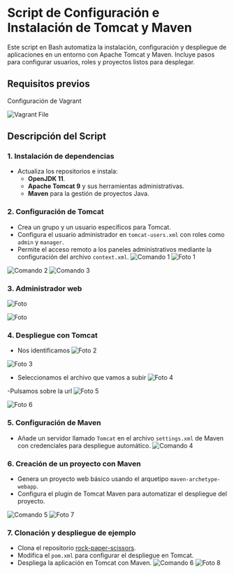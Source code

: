 # Script de Configuración e Instalación de Tomcat y Maven

Este script en Bash automatiza la instalación, configuración y despliegue de aplicaciones en un entorno con Apache Tomcat y Maven. Incluye pasos para configurar usuarios, roles y proyectos listos para desplegar.

## Requisitos previos

Configuración de Vagrant

![Vagrant File](./fotos/vagrantFile.png)

## Descripción del Script

### 1. Instalación de dependencias
- Actualiza los repositorios e instala:
  - **OpenJDK 11**.
  - **Apache Tomcat 9** y sus herramientas administrativas.
  - **Maven** para la gestión de proyectos Java.

### 2. Configuración de Tomcat
- Crea un grupo y un usuario específicos para Tomcat.
- Configura el usuario administrador en `tomcat-users.xml` con roles como `admin` y `manager`.
- Permite el acceso remoto a los paneles administrativos mediante la configuración del archivo `context.xml`.
![Comando 1](comando1.png)
![Foto 1](./fotos/tomcat2.png)

![Comando 2](comando2.png)
![Comando 3](comando3.png)

### 3. Administrador web
![Foto](./fotos/tomcat5.png)

![Foto](./fotos/tomcat6.png)

### 4. Despliegue con Tomcat

- Nos identificamos
![Foto 2](./fotos/tomcat4.png)

![Foto 3](./fotos/tomcat3.png)

- Seleccionamos el archivo que vamos a subir
![Foto 4](./fotos/tomcat7.png)

-Pulsamos sobre la url 
![Foto 5](./fotos/tomcat8.png)

![Foto 6](./fotos/tomcat9.png)



### 5. Configuración de Maven
- Añade un servidor llamado `Tomcat` en el archivo `settings.xml` de Maven con credenciales para despliegue automático.
![Comando 4](./fotos/comando4.png)

### 6. Creación de un proyecto con Maven
- Genera un proyecto web básico usando el arquetipo `maven-archetype-webapp`.
- Configura el plugin de Tomcat Maven para automatizar el despliegue del proyecto.

![Comando 5](./fotos/comando5.png)
![Foto 7](./fotos/tomcat1.png)


### 7. Clonación y despliegue de ejemplo
- Clona el repositorio [rock-paper-scissors](https://github.com/cameronmcnz/rock-paper-scissors).
- Modifica el `pom.xml` para configurar el despliegue en Tomcat.
- Despliega la aplicación en Tomcat con Maven.
![Comando 6](./fotos/comando6.png)
![Foto 8](./fotos/tomcat10.png)



